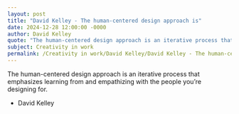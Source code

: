 ```yaml
---
layout: post
title: "David Kelley - The human-centered design approach is"
date: 2024-12-28 12:00:00 -0000
author: David Kelley
quote: "The human-centered design approach is an iterative process that emphasizes learning from and empathizing with the people you’re designing for."
subject: Creativity in work
permalink: /Creativity in work/David Kelley/David Kelley - The human-centered design approach is
---
```


The human-centered design approach is an iterative process that emphasizes learning from and empathizing with the people you’re designing for.

- David Kelley
